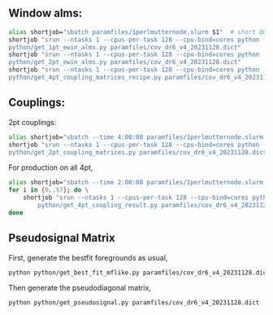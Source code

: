 
## Window alms:
```bash
alias shortjob="sbatch paramfiles/1perlmutternode.slurm $1"  # short QOS
shortjob "srun --ntasks 1 --cpus-per-task 128 --cpu-bind=cores python -u \
python/get_1pt_ewin_alms.py paramfiles/cov_dr6_v4_20231128.dict"
shortjob "srun --ntasks 1 --cpus-per-task 128 --cpu-bind=cores python -u \
python/get_2pt_ewin_alms.py paramfiles/cov_dr6_v4_20231128.dict"
shortjob "srun --ntasks 1 --cpus-per-task 128 --cpu-bind=cores python -u \
python/get_4pt_coupling_matrices_recipe.py paramfiles/cov_dr6_v4_20231128.dict"
```

## Couplings:
2pt couplings:
```bash
alias shortjob="sbatch --time 4:00:00 paramfiles/1perlmutternode.slurm $1"  # short QOS
shortjob "srun --ntasks 1 --cpus-per-task 128 --cpu-bind=cores python -u \
python/get_2pt_coupling_matrices.py paramfiles/cov_dr6_v4_20231128.dict"
```

For production on all 4pt,
```bash
alias shortjob="sbatch --time 2:00:00 paramfiles/1perlmutternode.slurm $1"  # short QOS
for i in {0..57}; do \
    shortjob "srun --ntasks 1 --cpus-per-task 128 --cpu-bind=cores python -u \
        python/get_4pt_coupling_result.py paramfiles/cov_dr6_v4_20231128.dict $((50*i)) $((50*i+50))"
done
```

## Pseudosignal Matrix

First, generate the bestfit foregrounds as usual,
```bash
python python/get_best_fit_mflike.py paramfiles/cov_dr6_v4_20231128.dict 
```

Then generate the pseudodiagonal matrix,
```bash
python python/get_pseudosignal.py paramfiles/cov_dr6_v4_20231128.dict
```
